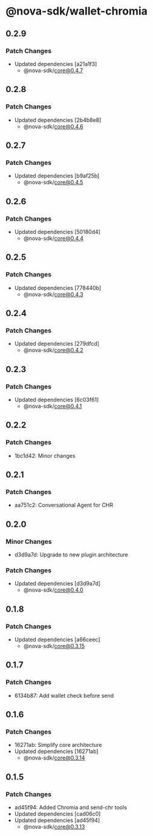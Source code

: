 # @nova-sdk/wallet-chromia

## 0.2.9

### Patch Changes

- Updated dependencies [a21a1f3]
  - @nova-sdk/core@0.4.7

## 0.2.8

### Patch Changes

- Updated dependencies [2b4b8e8]
  - @nova-sdk/core@0.4.6

## 0.2.7

### Patch Changes

- Updated dependencies [b9af25b]
  - @nova-sdk/core@0.4.5

## 0.2.6

### Patch Changes

- Updated dependencies [50180d4]
  - @nova-sdk/core@0.4.4

## 0.2.5

### Patch Changes

- Updated dependencies [778440b]
  - @nova-sdk/core@0.4.3

## 0.2.4

### Patch Changes

- Updated dependencies [279dfcd]
  - @nova-sdk/core@0.4.2

## 0.2.3

### Patch Changes

- Updated dependencies [6c03f61]
  - @nova-sdk/core@0.4.1

## 0.2.2

### Patch Changes

- 1bc1d42: Minor changes

## 0.2.1

### Patch Changes

- aa751c2: Conversational Agent for CHR

## 0.2.0

### Minor Changes

- d3d9a7d: Upgrade to new plugin architecture

### Patch Changes

- Updated dependencies [d3d9a7d]
  - @nova-sdk/core@0.4.0

## 0.1.8

### Patch Changes

- Updated dependencies [a66ceec]
  - @nova-sdk/core@0.3.15

## 0.1.7

### Patch Changes

- 6134b87: Add wallet check before send

## 0.1.6

### Patch Changes

- 16271ab: Simplify core architecture
- Updated dependencies [16271ab]
  - @nova-sdk/core@0.3.14

## 0.1.5

### Patch Changes

- ad45f94: Added Chromia and send-chr tools
- Updated dependencies [cad06c0]
- Updated dependencies [ad45f94]
  - @nova-sdk/core@0.3.13
